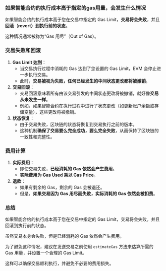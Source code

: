 ### 如果智能合约的执行成本高于指定的gas用量，会发生什么情况

如果智能合约的执行成本高于您在交易中指定的 Gas Limit，**交易将会失败**，并且**回滚（revert）到执行前的状态**。

这种情况通常被称为“Gas 用尽”（Out of Gas）。

### 交易失败和回滚

1. **Gas Limit 达到**：
    - 当交易执行过程中消耗的 Gas 达到了您设置的 Gas Limit，EVM 会停止进一步执行交易。
    - 此时，**交易被视为失败，任何已经发生的中间状态更改都将被撤销**。
2. **交易回滚**：
    - 交易回滚意味着所有由该交易引发的中间状态更改将被撤销，就好像**交易从未发生一样**。
    - 例如，如果智能合约在执行过程中进行了状态更改（如更新账户余额或存储变量），这些更改将被撤销。
3. **状态恢复**：
    - 由于交易失败，区块链的状态将恢复到交易执行之前的版本。
    - 这种机制**确保了交易要么完全成功，要么完全失败**，从而保持了区块链的一致性和完整性。

### 费用计算

1. **实际费用**：
    - 即使交易失败，**已经消耗的 Gas 依然会产生费用**。
    - **实际费用为 Gas Used 乘以 Gas Price**。
2. **退款**：
    - 如果有剩余的 Gas，剩余的 Gas 会被退还。
    - 但是，**如果交易因为 Gas 用尽而失败，实际消耗的 Gas 依然会被扣费**。

### 总结

如果智能合约的执行成本高于您在交易中指定的 Gas Limit，交易将会失败，并且回滚到执行前的状态。

虽然交易本身会失败，但是已经消耗的 Gas 依然会产生费用。

为了避免这种情况，建议在发送交易之前使用 `estimateGas` 方法来估算所需的 Gas 用量，并设置一个合理的 Gas Limit。

这样可以确保交易顺利执行，并避免不必要的费用损失。